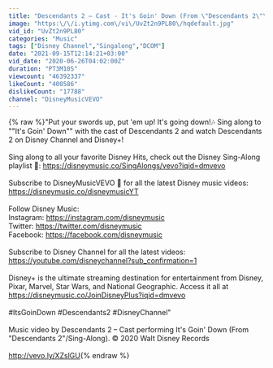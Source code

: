 ```yaml
---
title: "Descendants 2 – Cast - It's Goin' Down (From \"Descendants 2\"\/Sing-Along)"
image: "https:\/\/i.ytimg.com\/vi\/UvZt2n9PL80\/hqdefault.jpg"
vid_id: "UvZt2n9PL80"
categories: "Music"
tags: ["Disney Channel","Singalong","DCOM"]
date: "2021-09-15T12:14:21+03:00"
vid_date: "2020-06-26T04:02:00Z"
duration: "PT3M10S"
viewcount: "46392337"
likeCount: "400586"
dislikeCount: "17788"
channel: "DisneyMusicVEVO"
---
```

{% raw %}&quot;Put your swords up, put 'em up! It's going down!🎶 Sing along to &quot;&quot;It's Goin' Down&quot;&quot; with the cast of Descendants 2 and watch Descendants 2 on Disney Channel and Disney+!<br /><br />Sing along to all your favorite Disney Hits, check out the Disney Sing-Along playlist 🎤: <a rel="nofollow" target="blank" href="https://disneymusic.co/SingAlongs/vevo?iqid=dmvevo">https://disneymusic.co/SingAlongs/vevo?iqid=dmvevo</a><br /><br />Subscribe to DisneyMusicVEVO 🔔 for all the latest Disney music videos: <br /><a rel="nofollow" target="blank" href="https://disneymusic.co/disneymusicYT">https://disneymusic.co/disneymusicYT</a><br /> <br />Follow Disney Music: <br />Instagram: <a rel="nofollow" target="blank" href="https://instagram.com/disneymusic">https://instagram.com/disneymusic</a><br />Twitter: <a rel="nofollow" target="blank" href="https://twitter.com/disneymusic">https://twitter.com/disneymusic</a><br />Facebook: <a rel="nofollow" target="blank" href="https://facebook.com/disneymusic">https://facebook.com/disneymusic</a><br /> <br />Subscribe to Disney Channel for all the latest videos:<br /><a rel="nofollow" target="blank" href="https://youtube.com/disneychannel?sub_confirmation=1">https://youtube.com/disneychannel?sub_confirmation=1</a><br /> <br />Disney+ is the ultimate streaming destination for entertainment from Disney, Pixar, Marvel, Star Wars, and National Geographic. Access it all at <a rel="nofollow" target="blank" href="https://disneymusic.co/JoinDisneyPlus?iqid=dmvevo">https://disneymusic.co/JoinDisneyPlus?iqid=dmvevo</a><br /><br />#ItsGoinDown  #Descendants2 #DisneyChannel&quot;<br /><br />Music video by Descendants 2 – Cast performing It's Goin' Down (From &quot;Descendants 2&quot;/Sing-Along). © 2020 Walt Disney Records<br /><br /><a rel="nofollow" target="blank" href="http://vevo.ly/XZslGU">http://vevo.ly/XZslGU</a>{% endraw %}
